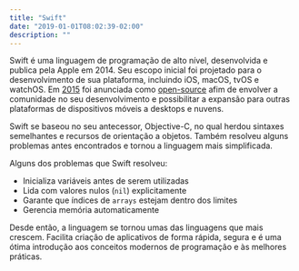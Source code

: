 ```yaml
---
title: "Swift"
date: "2019-01-01T08:02:39-02:00"
description: ""
---
```


Swift é uma linguagem de programação de alto nível, desenvolvida e publica pela Apple em 2014. Seu escopo inicial foi projetado para o desenvolvimento de sua plataforma, incluindo iOS, macOS, tvOS e watchOS. Em [2015](https://developer.apple.com/swift/blog/?id=34#:~:text=Swift%20is%20now%20open%20source.&text=A%20new%20Swift%20package%20manager,platforms%20as%20well%20as%20Linux) foi anunciada como [open-source](https://github.com/apple/swift) afim de envolver a comunidade no seu desenvolvimento e possibilitar a expansão para outras plataformas de dispositivos móveis a desktops e nuvens.

Swift se baseou no seu antecessor, Objective-C, no qual herdou sintaxes semelhantes e recursos de orientação a objetos. Também resolveu alguns problemas antes encontrados e tornou a linguagem mais simplificada.

Alguns dos problemas que Swift resolveu:

- Inicializa variáveis antes de serem utilizadas
- Lida com valores nulos (`nil`) explicitamente
- Garante que índices de `arrays` estejam dentro dos limites
- Gerencia memória automaticamente

Desde então, a linguagem se tornou umas das linguagens que mais crescem. Facilita criação de aplicativos de forma rápida, segura e é uma ótima introdução aos conceitos modernos de programação e às melhores práticas.